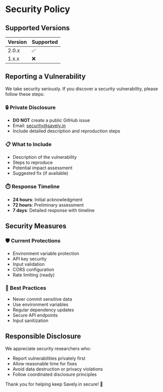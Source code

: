 # Security Policy

## Supported Versions

| Version | Supported          |
| ------- | ------------------ |
| 2.0.x   | :white_check_mark: |
| 1.x.x   | :x:                |

## Reporting a Vulnerability

We take security seriously. If you discover a security vulnerability, please follow these steps:

### 🔒 Private Disclosure
- **DO NOT** create a public GitHub issue
- Email: security@savely.in
- Include detailed description and reproduction steps

### 📋 What to Include
- Description of the vulnerability
- Steps to reproduce
- Potential impact assessment
- Suggested fix (if available)

### ⏱️ Response Timeline
- **24 hours**: Initial acknowledgment
- **72 hours**: Preliminary assessment
- **7 days**: Detailed response with timeline

## Security Measures

### 🛡️ Current Protections
- Environment variable protection
- API key security
- Input validation
- CORS configuration
- Rate limiting (ready)

### 🔐 Best Practices
- Never commit sensitive data
- Use environment variables
- Regular dependency updates
- Secure API endpoints
- Input sanitization

## Responsible Disclosure

We appreciate security researchers who:
- Report vulnerabilities privately first
- Allow reasonable time for fixes
- Avoid data destruction or privacy violations
- Follow coordinated disclosure principles

Thank you for helping keep Savely.in secure! 🙏